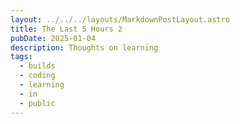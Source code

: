 ```yaml
---
layout: ../../../layouts/MarkdownPostLayout.astro
title: The Last 5 Hours 2
pubDate: 2025-01-04
description: Thoughts on learning
tags:
  - builds
  - coding
  - learning
  - in
  - public
---
```

